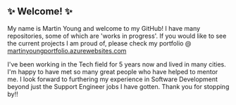 ## ✨ Welcome! ✨
My name is Martin Young and welcome to my GitHub! I have many repositories, some of which are 'works in progress'. If you would like to see the current projects I am proud of, please check my portfolio @ [martinyoungportfolio.azurewebsites.com](https://martinyoungportfolio.azurewebsites.net/)

I've been working in the Tech field for 5 years now and lived in many cities. I'm happy to have met so many great people who have helped to mentor me. I look forward to furthering my experience in Software Development beyond just the Support Engineer jobs I have gotten. 
Thank you for stopping by!!
<!--
**VariusValinium22/VariusValinium22** is a ✨ _special_ ✨ repository because its `README.md` (this file) appears on your GitHub profile.

Here are some ideas to get you started:

- 🔭 I’m currently working on ...
- 🌱 I’m currently learning ...
- 👯 I’m looking to collaborate on ...
- 🤔 I’m looking for help with ...
- 💬 Ask me about ...
- 📫 How to reach me: ...
- 😄 Pronouns: ...
- ⚡ Fun fact: ...
-->
